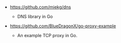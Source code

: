 - https://github.com/miekg/dns
  - DNS library in Go 

- https://github.com/BlueDragonX/go-proxy-example
  - An example TCP proxy in Go.


